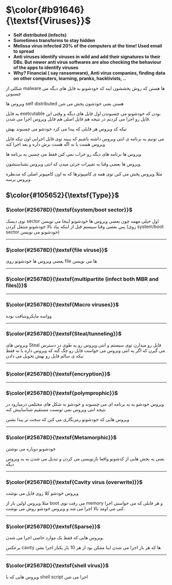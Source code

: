 $\color{#b91646}{\textsf{Viruses}}$
===================================

- **Self distributed (infects)**
- **Sometimes transforms to stay hidden**
- **Melissa virus infected 20% of the computers at the time! Used email to spread**
- **Anti viruses identify viruses in wild and add their signatures to their DBs. But newer anti virus softwares are also checking the behaviour of the apps to identify viruses**
- **Why? Financial ( say ransomware), Anti virus companies, finding data on other computers, learning, pranks, hacktivists, ..**



شکلی از malware ها هستن که روش پخششون اینه که خودشونو به فایل های دیگه می چسبونن

ویروس ها self distributed هستن یعنی خودشون پخش می شن

یه فایل exetcutable بودن که خودشونو می چسبوندن اول فایل های دیگه و وقتی این فایل رو اجرا می کردیم در نتیجه هم فایل اصلی هم فایل ویروس اجرا می شدن.

تیکه کد ویروس هر فایلی که پیدا می کرد خودشو می چسبوند بهش

می تونیم یه برنامه ی انتی ویروس داشته باشیم که ببینه توی فایل اجرایی اون تیکه فایل ویروس هست یا نه اگه هست برش داره و بعد اجرا کنه

ویروس ها برنامه های دیگه رو خراب نمی کنن فقط می چسبن به برنامه ها

ویروس ها بعضی وقتا یه تغییرات جزئی میدن که انتی ویروس نشناستشون.

مثلا ویروس پخش می کنن توی همه ی کامپیوترها که به اون کامپیوتر اصلی که مدنظره ویروس برسه.


## $\color{#105652}{\textsf{Type}}$

### $\color{#25678D}{\textsf{system/boot sector}}$

توی دیسک sector اول خیلی مهمه چون بعضی ویروس ها خودشونو اینجا می نویسن پس بعضی وقتا سیستم قبل از اینکه بیاد بالا خودشونو منتقل کردن (روی system/boot sector خودشونو می نویسن)

_____________________
### $\color{#25678D}{\textsf{file viruse}}$

یعضی ویروس ها خودشونو روی file ها می نویسن

____________________
### $\color{#25678D}{\textsf{multipartite (infect both MBR and files)}}$

________________
### $\color{#25678D}{\textsf{Macro viruses}}$

وواسه مایکروسافت بوده

______________________
### $\color{#25678D}{\textsf{Steal/tunneling}}$

ویروس های Steal فایل رو میذارن توی سیستم و انتی ویروس رو یه طوی در دسترس می گیرن که اگر یه انتی ویروس می خواست فایل رو چگ گنه که ویروس داره یا نه فقط تیکه ی سالم فایل رو بهش تحویل می دادن

_____________________
### $\color{#25678D}{\textsf{encryption}}$


___________________
### $\color{#25678D}{\textsf{polymprophic}}$


ویروس خودشو به یه برنامه ای می چسبوند و خودشو به شکل های مختلفی درمیارود در نتیجه انتی ویروس نمی تونست مستقیم شناساییش کنه

ویروس هایی که خودشونو رمزنگاری می کنن که سخت تر پیدا بشنن

__________________
### $\color{#25678D}{\textsf{Metamorphic}}$

خودشونو دوباره می نوشتن

یعنی یه بخش هایی از کدشونو واقعا بازنویسی می کردن و تبدیل می شدن به یه ویروس دیگه

________________________
### $\color{#25678D}{\textsf{Cavity virus (overwrite)}}$

ویروس خودشو کلا روی فایل می نوشت

مثلا ویروس اولین بار از boot می رفت توی memory و هر فایلی که می خواستی اجرا کنی می اومد بالا اجرا می شد و ویروس خودشو روش می نوشت.

________________________
### $\color{#25678D}{\textsf{Sparse}}$

ویروس هایی که فقط یک موارد خاصی اجرا می شدن.

برعکس cavity ها که هر بار اجرا می شدن اینا ممکن بود از هر 10 بار یکبار اجرا بشن

_______________________
### $\color{#25678D}{\textsf{shell virus}}$


ویروس هایی که با shell script اجرا می شن

